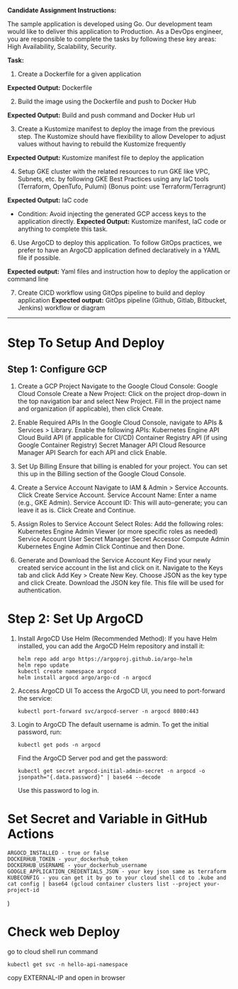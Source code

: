 **Candidate Assignment Instructions:**

The sample application is developed using Go. Our development team would like to deliver this application to Production. As a DevOps engineer, you are responsible to complete the tasks by following these key areas: High Availability, Scalability, Security.

**Task:**

1. Create a Dockerfile for a given application

**Expected Output:** Dockerfile

2. Build the image using the Dockerfile and push to Docker Hub

**Expected Output:** Build and push command and Docker Hub url

3. Create a Kustomize manifest to deploy the image from the previous step. The Kustomize should have flexibility to allow Developer to adjust values without having to rebuild the Kustomize frequently

**Expected Output:** Kustomize manifest file to deploy the application

4. Setup GKE cluster with the related resources to run GKE like VPC, Subnets, etc. by following GKE Best Practices using any IaC tools (Terraform, OpenTufo, Pulumi) (Bonus point: use Terraform/Terragrunt)

**Expected Output:** IaC code

* Condition: Avoid injecting the generated GCP access keys to the application directly. **Expected Output:** Kustomize manifest, IaC code or anything to complete this task.

6. Use ArgoCD to deploy this application. To follow GitOps practices, we prefer to have an ArgoCD application defined declaratively in a YAML file if possible.

**Expected output:** Yaml files and instruction how to deploy the application or command line

7. Create CICD workflow using GitOps pipeline to build and deploy application **Expected output:** GitOps pipeline (Github, Gitlab, Bitbucket, Jenkins) workflow or diagram


_________________________________________________________________________________________________________________________________________________________________________________________________________________________________________

# Step To Setup And Deploy

## Step 1: Configure GCP

1. Create a GCP Project
    Navigate to the Google Cloud Console: Google Cloud Console
    Create a New Project:
        Click on the project drop-down in the top navigation bar and select New Project.
        Fill in the project name and organization (if applicable), then click Create.

2. Enable Required APIs
    In the Google Cloud Console, navigate to APIs & Services > Library.
    Enable the following APIs:
        Kubernetes Engine API
        Cloud Build API (if applicable for CI/CD)
        Container Registry API (if using Google Container Registry)
        Secret Manager API
        Cloud Resource Manager API
    Search for each API and click Enable.

3. Set Up Billing
    Ensure that billing is enabled for your project. You can set this up in the Billing section of the Google Cloud Console.

4. Create a Service Account
    Navigate to IAM & Admin > Service Accounts.
    Click Create Service Account.
        Service Account Name: Enter a name (e.g., GKE Admin).
        Service Account ID: This will auto-generate; you can leave it as is.
        Click Create and Continue.

5. Assign Roles to Service Account
    Select Roles:
        Add the following roles:
            Kubernetes Engine Admin
            Viewer (or more specific roles as needed)
            Service Account User
            Secret Manager Secret Accessor
            Compute Admin
            Kubernetes Engine Admin
    Click Continue and then Done.

6. Generate and Download the Service Account Key
    Find your newly created service account in the list and click on it.
    Navigate to the Keys tab and click Add Key > Create New Key.
    Choose JSON as the key type and click Create.
    Download the JSON key file. This file will be used for authentication.

# Step 2: Set Up ArgoCD

1. Install ArgoCD
    Use Helm (Recommended Method):
    If you have Helm installed, you can add the ArgoCD Helm repository and install it:

    ```
    helm repo add argo https://argoproj.github.io/argo-helm
    helm repo update
    kubectl create namespace argocd
    helm install argocd argo/argo-cd -n argocd
    ```

2. Access ArgoCD UI
    To access the ArgoCD UI, you need to port-forward the service:
    ```
    kubectl port-forward svc/argocd-server -n argocd 8080:443
    ```

3. Login to ArgoCD
    The default username is admin.
    To get the initial password, run:
    ```
    kubectl get pods -n argocd
    ```
    Find the ArgoCD Server pod and get the password:
    ```
    kubectl get secret argocd-initial-admin-secret -n argocd -o jsonpath="{.data.password}" | base64 --decode
    ```
    Use this password to log in.

# Set Secret and Variable in GitHub Actions
    ARGOCD_INSTALLED - true or false
    DOCKERHUB_TOKEN - your_dockerhub_token
    DOCKERHUB_USERNAME - your_dockerhub_username
    GOOGLE_APPLICATION_CREDENTIALS_JSON - your key json same as terraform
    KUBECONFIG - you can get it by go to your cloud shell cd to .kube and cat config | base64 (gcloud container clusters list --project your-project-id
)

# Check web Deploy

go to cloud shell
run command
```
kubectl get svc -n hello-api-namespace
```

copy EXTERNAL-IP and open in browser